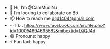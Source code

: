 - 👋 Hi, I’m @CamMuoiNu
- 💞️ I’m looking to collaborate on Bơ
- 📫 How to reach me dqd1404@gmail.com
- 💤 Fb : https://www.facebook.com/profile.php?id=100094694695582&mibextid=LQQJ4d
- 😄 Pronouns: happy
- ⚡ Fun fact: happy
<!---!>
Hello Iam Đỗ Quang Duy I have love Bơ 
